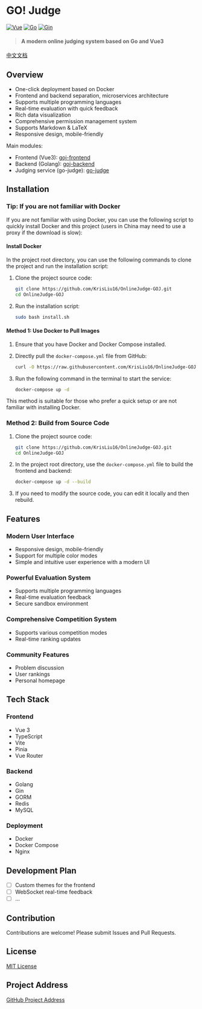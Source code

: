 # GO! Judge

[![Vue](https://img.shields.io/badge/vue-3.3.4-brightgreen.svg?style=flat-square)](https://vuejs.org/)
[![Go](https://img.shields.io/badge/go-1.22-blue.svg?style=flat-square)](https://golang.org/)
[![Gin](https://img.shields.io/badge/gin-1.9.1-blue.svg?style=flat-square)](https://gin-gonic.com/)

> #### A modern online judging system based on Go and Vue3

[中文文档](README.md)

## Overview

- One-click deployment based on Docker
- Frontend and backend separation, microservices architecture
- Supports multiple programming languages
- Real-time evaluation with quick feedback
- Rich data visualization
- Comprehensive permission management system
- Supports Markdown & LaTeX
- Responsive design, mobile-friendly

Main modules:

- Frontend (Vue3): [goj-frontend](https://github.com/KrisLiu16/OnlineJudge-GOJ/tree/main/goj-frontend)
- Backend (Golang): [goj-backend](https://github.com/KrisLiu16/OnlineJudge-GOJ/tree/main/goj-backend)
- Judging service (go-judge): [go-judge](https://github.com/criyle/go-judge)

## Installation

### Tip: If you are not familiar with Docker

If you are not familiar with using Docker, you can use the following script to quickly install Docker and this project (users in China may need to use a proxy if the download is slow):

#### Install Docker

In the project root directory, you can use the following commands to clone the project and run the installation script:

1. Clone the project source code:

   ```bash
   git clone https://github.com/KrisLiu16/OnlineJudge-GOJ.git
   cd OnlineJudge-GOJ
   ```

2. Run the installation script:

   ```bash
   sudo bash install.sh
   ```

#### Method 1: Use Docker to Pull Images

1. Ensure that you have Docker and Docker Compose installed.
2. Directly pull the `docker-compose.yml` file from GitHub:

   ```bash
   curl -O https://raw.githubusercontent.com/KrisLiu16/OnlineJudge-GOJ/main/docker/docker-compose.yml
   ```

3. Run the following command in the terminal to start the service:

   ```bash
   docker-compose up -d
   ```

This method is suitable for those who prefer a quick setup or are not familiar with installing Docker.

### Method 2: Build from Source Code

1. Clone the project source code:

   ```bash
   git clone https://github.com/KrisLiu16/OnlineJudge-GOJ.git
   cd OnlineJudge-GOJ
   ```

2. In the project root directory, use the `docker-compose.yml` file to build the frontend and backend:

   ```bash
   docker-compose up -d --build
   ```

3. If you need to modify the source code, you can edit it locally and then rebuild.

## Features

### Modern User Interface
- Responsive design, mobile-friendly
- Support for multiple color modes
- Simple and intuitive user experience with a modern UI

### Powerful Evaluation System
- Supports multiple programming languages
- Real-time evaluation feedback
- Secure sandbox environment

### Comprehensive Competition System
- Supports various competition modes
- Real-time ranking updates

### Community Features
- Problem discussion
- User rankings
- Personal homepage

## Tech Stack

### Frontend
- Vue 3
- TypeScript
- Vite
- Pinia
- Vue Router

### Backend
- Golang
- Gin
- GORM
- Redis
- MySQL

### Deployment
- Docker
- Docker Compose
- Nginx

## Development Plan

- [ ] Custom themes for the frontend
- [ ] WebSocket real-time feedback
- [ ] ...

## Contribution

Contributions are welcome! Please submit Issues and Pull Requests.

## License

[MIT License](LICENSE)

## Project Address

[GitHub Project Address](https://github.com/KrisLiu16/OnlineJudge-GOJ)
